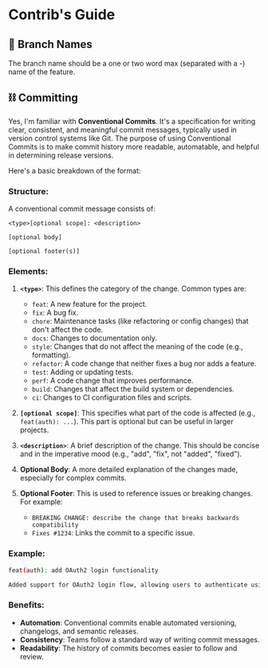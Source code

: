 # Contrib's Guide

## 🌳 Branch Names

The branch name should be a one or two word max (separated with a -) name of the feature.

## ⛓️ Committing

Yes, I'm familiar with **Conventional Commits**. It's a specification for writing clear, consistent, and meaningful commit messages, typically used in version control systems like Git. The purpose of using Conventional Commits is to make commit history more readable, automatable, and helpful in determining release versions.

Here's a basic breakdown of the format:

### Structure:

A conventional commit message consists of:

```
<type>[optional scope]: <description>

[optional body]

[optional footer(s)]
```

### Elements:

1. **`<type>`**: This defines the category of the change. Common types are:
   - `feat`: A new feature for the project.
   - `fix`: A bug fix.
   - `chore`: Maintenance tasks (like refactoring or config changes) that don't affect the code.
   - `docs`: Changes to documentation only.
   - `style`: Changes that do not affect the meaning of the code (e.g., formatting).
   - `refactor`: A code change that neither fixes a bug nor adds a feature.
   - `test`: Adding or updating tests.
   - `perf`: A code change that improves performance.
   - `build`: Changes that affect the build system or dependencies.
   - `ci`: Changes to CI configuration files and scripts.
2. **`[optional scope]`**: This specifies what part of the code is affected (e.g., `feat(auth): ...`). This part is optional but can be useful in larger projects.

3. **`<description>`**: A brief description of the change. This should be concise and in the imperative mood (e.g., "add", "fix", not "added", "fixed").

4. **Optional Body**: A more detailed explanation of the changes made, especially for complex commits.

5. **Optional Footer**: This is used to reference issues or breaking changes. For example:
   - `BREAKING CHANGE: describe the change that breaks backwards compatibility`
   - `Fixes #1234`: Links the commit to a specific issue.

### Example:

```bash
feat(auth): add OAuth2 login functionality

Added support for OAuth2 login flow, allowing users to authenticate using third-party providers.
```

### Benefits:

- **Automation**: Conventional commits enable automated versioning, changelogs, and semantic releases.
- **Consistency**: Teams follow a standard way of writing commit messages.
- **Readability**: The history of commits becomes easier to follow and review.
